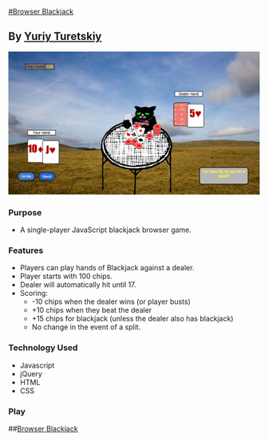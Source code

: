 [#Browser Blackjack](http://yuriyturetskiy.com/blackjack)
## By [Yuriy Turetskiy](https://github.com/yuriyt2)

![screenshot](./screenshot.png)

### Purpose
+ A single-player JavaScript blackjack browser game.

### Features
+ Players can play hands of Blackjack against a dealer.
+ Player starts with 100 chips.
+ Dealer will automatically hit until 17.
+ Scoring: 
  + -10 chips when the dealer wins (or player busts) 
  + +10 chips when they beat the dealer 
  + +15 chips for blackjack (unless the dealer also has blackjack)  
  +  No change in the event of a split.

### Technology Used
+ Javascript
+ jQuery
+ HTML
+ CSS

### Play

##[Browser Blackjack](http://yuriyturetskiy.com/blackjack)
